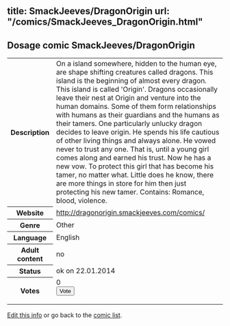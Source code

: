 title: SmackJeeves/DragonOrigin
url: "/comics/SmackJeeves_DragonOrigin.html"
---
Dosage comic SmackJeeves/DragonOrigin
-----------------------------------------

<p id="msg"></p>
<script type="text/javascript">
if (window.location.search === '?edit_info_mail=sent_ok') {
  var elem = document.getElementById("msg");
  elem.innerHTML = 'Edited information sucessfully sent for review, which is usually done daily. Thanks!';
  elem.className = 'ok';
}
</script>
<table class="comicinfo">
<tr>
<th>Description</th><td>On a island somewhere, hidden to the human eye, are shape shifting creatures called dragons. This island is the beginning of almost every dragon. This island is called 'Origin'. Dragons occasionally leave their nest at Origin and venture into the human domains. Some of them form relationships with humans as their guardians and the humans as their tamers. One particularly unlucky dragon decides to leave origin. He spends his life cautious of other living things and always alone. He vowed never to trust any one. That is, until a young girl comes along and earned his trust. Now he has a new vow. To protect this girl that has become his tamer, no matter what. Little does he know, there are more things in store for him then just protecting his new tamer. Contains: Romance, blood, violence.</td>
</tr>
<tr>
<th>Website</th><td><a href="http://dragonorigin.smackjeeves.com/comics/">http://dragonorigin.smackjeeves.com/comics/</a></td>
</tr>
<tr>
<th>Genre</th><td>Other</td>
</tr>
<tr>
<th>Language</th><td>English</td>
</tr>
<tr>
<th>Adult content</th><td>no</td>
</tr>
<tr>
<th>Status</th><td>ok on 22.01.2014</td>
</tr>
<tr>
<th>Votes</th><td>0
<form action="http://gaecounter.appspot.com/count/" method="POST">
<input name="name" type="hidden" value="SmackJeeves_DragonOrigin"/>
<input name="uid" type="hidden" id="voteuid" value=""/>
<input type="submit" value="Vote"/>
</form>
</td>
</tr>
</table>
<script type="text/javascript">
var ua = navigator.userAgent;
document.getElementById("voteuid").value = ua.replace(/[^a-zA-Z0-9\._:]/g , "_");;
</script>

[Edit this info](SmackJeeves_DragonOrigin_edit.html) or go back to the [comic list](../comic-index.html).

